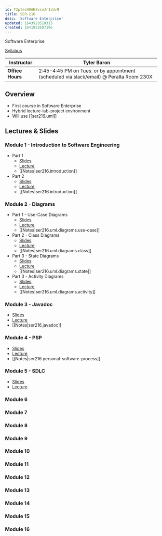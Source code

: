 ```yaml
---
id: T2ptecH0AHZvseJr1aUvN
title: SER-216
desc: 'Software Enterprise'
updated: 1643920510313
created: 1641922607196
---
```

Software Enterprise

[Syllabus](assets/ser216_syllabus.pdf)

| Instructor       | Tyler Baron                                                                             |
| ---------------- | --------------------------------------------------------------------------------------- |
| **Office Hours** | 2:45-4:45 PM on Tues. or by appointment (scheduled via slack/email) @ Peralta Room 230X |
## Overview
- First course in Software Enterprise
- Hybrid lecture-lab-project environment
- Will use [[ser216.uml]]
## Lectures & Slides
### Module 1 - Introduction to Software Engineering
- Part 1
    - [Slides](assets/M1.1.IntroductionToSoftwareEngg1.pdf)
    - [Lecture](https://youtu.be/cWmXZ_j1ogc)
    - [[Notes|ser216.introduction]]
- Part 2
    - [Slides](assets/M1.2.IntroductionToSoftwareEngg2.pdf)
    - [Lecture](https://youtu.be/geZBWiWnbSE)
    - [[Notes|ser216.introduction]]
### Module 2 - Diagrams
- Part 1 - Use-Case Diagrams
    - [Slides](assets/m-2-1-uml-use-case-diagrams.pdf)
    - [Lecture](https://youtu.be/Q6K04A_Sdis)
    - [[Notes|ser216.uml.diagrams.use-case]]
- Part 2 - Class Diagrams
    - [Slides](assets/m-2-2-uml-class-diagrams.pdf)
    - [Lecture](https://youtu.be/e8h4DchH8fU)
    - [[Notes|ser216.uml.diagrams.class]]
- Part 3 - State Diagrams
    - [Slides](assets/m-2-3-uml-state-diagrams.pdf)
    - [Lecture](https://youtu.be/ALh8Z00iAkw)
    - [[Notes|ser216.uml.diagrams.state]]
- Part 3 - Activity Diagrams
    - [Slides](assets/m-2-4-uml-activity-diagrams.pdf)
    - [Lecture](https://youtu.be/3Fyl_6K7K2w)
    - [[Notes|ser216.uml.diagrams.activity]]
### Module 3 - Javadoc
- [Slides](assets/m-5-javadoc-tutorial.pdf)
- [Lecture](https://youtu.be/z1ojWWTc2so)
- [[Notes|ser216.javadoc]]
### Module 4 - PSP
- [Slides](assets/m-3-personal-software-process.pdf)
- [Lecture](https://youtu.be/Mug1__wafPk)
- [[Notes|ser216.personal-software-process]]
### Module 5 - SDLC
- [Slides](assets/m-4-sdlc.pdf)
- [Lecture](https://youtu.be/vDaVd-XlSyU)
### Module 6
### Module 7
### Module 8
### Module 9
### Module 10
### Module 11
### Module 12
### Module 13
### Module 14
### Module 15
### Module 16